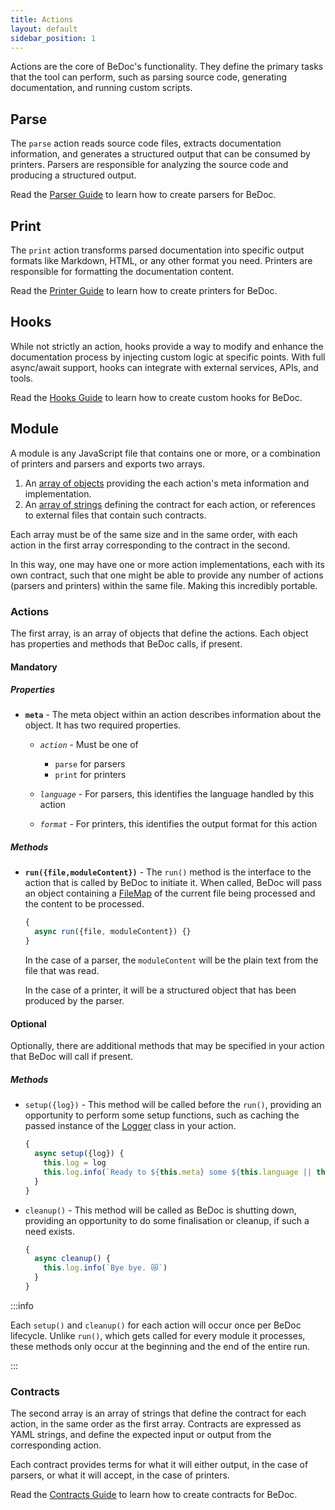 ```yaml
---
title: Actions
layout: default
sidebar_position: 1
---
```


Actions are the core of BeDoc's functionality. They define the primary tasks
that the tool can perform, such as parsing source code, generating
documentation, and running custom scripts.

## Parse

The `parse` action reads source code files, extracts documentation information,
and generates a structured output that can be consumed by printers. Parsers are
responsible for analyzing the source code and producing a structured output.

Read the [Parser Guide](/actions/parsers) to learn how to create parsers for
BeDoc.

## Print

The `print` action transforms parsed documentation into specific output formats
like Markdown, HTML, or any other format you need. Printers are responsible for
formatting the documentation content.

Read the [Printer Guide](/actions/printers) to learn how to create printers for
BeDoc.

## Hooks

While not strictly an action, hooks provide a way to modify and enhance the
documentation process by injecting custom logic at specific points. With full
async/await support, hooks can integrate with external services, APIs, and
tools.

Read the [Hooks Guide](/actions/hooks) to learn how to create custom hooks for BeDoc.

## Module

A module is any JavaScript file that contains one or more, or a combination
of printers and parsers and exports two arrays.

1. An [array of objects](#actions) providing the each action's meta information
   and implementation.
2. An [array of strings](#contracts) defining the contract for each action, or
   references to external files that contain such contracts.

Each array must be of the same size and in the same order, with each action in
the first array corresponding to the contract in the second.

In this way, one may have one or more action implementations, each with its own
contract, such that one might be able to provide any number of actions (parsers
and printers) within the same file. Making this incredibly portable.

### Actions

The first array, is an array of objects that define the actions. Each object
has properties and methods that BeDoc calls, if present.

#### Mandatory

##### Properties

- **`meta`** - The meta object within an action describes information about
  the object. It has two required properties.

  - *`action`* - Must be one of
    - `parse` for parsers
    - `print` for printers

  - *`language`* - For parsers, this identifies the language handled by this
    action
  - *`format`* - For printers, this identifies the output format for this
    action

##### Methods

- **`run({file,moduleContent})`** - The `run()` method is the interface to
  the action that is called by BeDoc to initiate it. When called, BeDoc will
  pass an object containing a [FileMap](/objects/filemap) of the current
  file being processed and the content to be processed.

  ```javascript
  {
    async run({file, moduleContent}) {}
  }
  ```

  In the case of a parser, the `moduleContent` will be the plain text from
  the file that was read.

  In the case of a printer, it will be a structured object that has been
  produced by the parser.

#### Optional

Optionally, there are additional methods that may be specified in your action
that BeDoc will call if present.

##### Methods

- `setup({log})` - This method will be called before the `run()`, providing
  an opportunity to perform some setup functions, such as caching the passed
  instance of the [Logger](/tools/logger) class in your action.

  ```javascript
  {
    async setup({log}) {
      this.log = log
      this.log.info(`Ready to ${this.meta} some ${this.language || this.format}!`)
    }
  }
  ```

- `cleanup()` - This method will be called as BeDoc is shutting down, providing
  an opportunity to do some finalisation or cleanup, if such a need exists.

  ```javascript
  {
    async cleanup() {
      this.log.info(`Bye bye. 😿`)
    }
  }
  ```

:::info

Each `setup()` and `cleanup()` for each action will occur once per
BeDoc lifecycle. Unlike `run()`, which gets called for every module
it processes, these methods only occur at the beginning and the end
of the entire run.

:::

### Contracts

The second array is an array of strings that define the contract for each
action, in the same order as the first array. Contracts are expressed as YAML
strings, and define the expected input or output from the corresponding
action.

Each contract provides terms for what it will either output, in the case of
parsers, or what it will accept, in the case of printers.

Read the [Contracts Guide](actions/contracts) to learn how to create contracts
for BeDoc.
